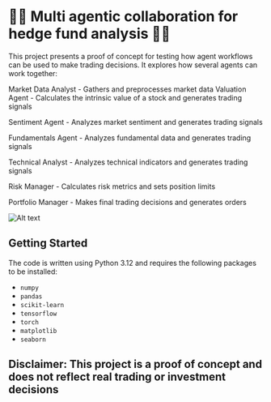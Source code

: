 # 🕵️‍♀️ Multi agentic collaboration for hedge fund analysis 🕵️‍♀️

This project presents a proof of concept for testing how agent workflows can be used to make trading decisions. It explores how several agents can work together:

Market Data Analyst - Gathers and preprocesses market data
Valuation Agent - Calculates the intrinsic value of a stock and generates trading signals

Sentiment Agent - Analyzes market sentiment and generates trading signals

Fundamentals Agent - Analyzes fundamental data and generates trading signals

Technical Analyst - Analyzes technical indicators and generates trading signals

Risk Manager - Calculates risk metrics and sets position limits

Portfolio Manager - Makes final trading decisions and generates orders

![Alt text](https://scontent-man2-1.cdninstagram.com/v/t51.29350-15/471340135_508809385653436_6905581632669321154_n.jpg?stp=dst-jpg_e35_tt6&efg=eyJ2ZW5jb2RlX3RhZyI6ImltYWdlX3VybGdlbi4yMDQweDcwMC5zZHIuZjI5MzUwLmRlZmF1bHRfaW1hZ2UifQ&_nc_ht=scontent-man2-1.cdninstagram.com&_nc_cat=104&_nc_ohc=6mBqLq5iVgsQ7kNvgGY2pVy&_nc_gid=19c70715b30f4c37bd9e785b8c32e314&edm=APs17CUBAAAA&ccb=7-5&ig_cache_key=MzUyODg0NjU3NDA5NTQyMTg3OQ%3D%3D.3-ccb7-5&oh=00_AYBoQaxLzKm2gkobrEoF6C4u7oMyNgsU9tne95Z1J_tEKA&oe=6775FCFB&_nc_sid=10d13b)

## Getting Started

The code is written using Python 3.12 and requires the following packages to be installed:

- `numpy`
- `pandas`
- `scikit-learn`
- `tensorflow`
- `torch`
- `matplotlib`
- `seaborn`

## **Disclaimer: This project is a proof of concept and does not reflect real trading or investment decisions**
